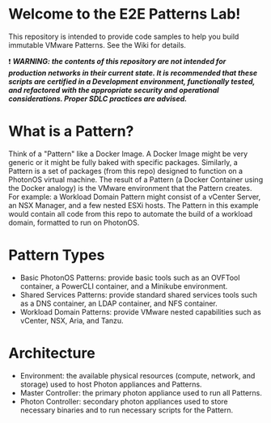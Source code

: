 # Welcome to the E2E Patterns Lab!
This repository is intended to provide code samples to help you build immutable VMware Patterns. See the Wiki for details.

:heavy_exclamation_mark: ***WARNING: the contents of this repository are not intended for production networks in their current state. It is recommended that these scripts are certified in a Development environment, functionally tested, and refactored with the appropriate security and operational considerations. Proper SDLC practices are advised.***

# What is a Pattern?
Think of a "Pattern" like a Docker Image. A Docker Image might be very generic or it might be fully baked with specific packages. Similarly, a Pattern is a set of packages (from this repo) designed to function on a PhotonOS virtual machine. The result of a Pattern (a Docker Container using the Docker analogy) is the VMware environment that the Pattern creates. For example: a Workload Domain Pattern might consist of a vCenter Server, an NSX Manager, and a few nested ESXi hosts. The Pattern in this example would contain all code from this repo to automate the build of a workload domain, formatted to run on PhotonOS. 

# Pattern Types
* Basic PhotonOS Patterns: provide basic tools such as an OVFTool container, a PowerCLI container, and a Minikube environment.
* Shared Services Patterns: provide standard shared services tools such as a DNS container, an LDAP container, and NFS container.
* Workload Domain Patterns: provide VMware nested capabilities such as vCenter, NSX, Aria, and Tanzu.

# Architecture 
* Environment: the available physical resources (compute, network, and storage) used to host Photon appliances and Patterns.
* Master Controller: the primary photon appliance used to run all Patterns.
* Photon Controller: secondary photon appliances used to store necessary binaries and to run necessary scripts for the Pattern.
